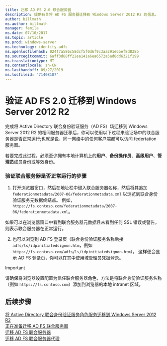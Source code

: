```yaml
---
title: 迁移 AD FS 2.0 联合服务器
description: 提供有关将 AD FS 服务器迁移到 Windows Server 2012 R2 的信息。
author: billmath
ms.author: billmath
manager: femila
ms.date: 07/10/2017
ms.topic: article
ms.prod: windows-server
ms.technology: identity-adfs
ms.openlocfilehash: 024f7a586c58dcf5f0d6f9c3aa291e6bef8d838b
ms.sourcegitcommit: 6aff3d88ff22ea141a6ea6572a5ad8dd6321f199
ms.translationtype: MT
ms.contentlocale: zh-CN
ms.lasthandoff: 09/27/2019
ms.locfileid: "71408187"
---
```

# <a name="verify-the-ad-fs-20-migration-to-windows-server-2012-r2"></a>验证 AD FS 2.0 迁移到 Windows Server 2012 R2

完成将 Active Directory 联合身份验证服务（AD FS）场迁移到 Windows Server 2012 R2 的相同服务器迁移后，你可以使用以下过程来验证场中的联合服务器是否正常运行;也就是说，同一网络中的任何客户端都可以访问 federtation 服务器。  
  
若要完成此过程，必须至少拥有本地计算机上的**用户**、**备份操作员**、**高级用户**、**管理员**成员身份或等效身份。
  
### <a name="to-verify-that-a-federation-server-is-operational"></a>验证联合服务器是否正常运行的步骤  
  
1.  打开浏览器窗口，然后在地址栏中键入联合服务器名称，然后将其追加 `federationmetadata/2007-06/federationmetadata.xml` 以浏览到联合身份验证服务元数据终结点。 例如，`https://fs.contoso.com/federationmetadata/2007-06/federationmetadata.xml`。  
  
如果可以在浏览器窗口中看到联合服务器元数据且未看到任何 SSL 错误或警告，则表示联合服务器在正常运行。  
  
2. 也可以浏览到 AD FS 登录页（联合身份验证服务名称后接 `adfs/ls/idpinitiatedsignon.htm`，例如 `https://fs.contoso.com/adfs/ls/idpinitiatedsignon.htm`）。  这样便会显示 AD FS 登录页，你可以在其中使用域管理员凭据登录。  
  
> [!IMPORTANT]
>  请确保将浏览器设置配置为信任联合服务器角色，方法是将联合身份验证服务名称（例如 `https://fs.contoso.com`）添加到浏览器的本地 intranet 区域。  
  
## <a name="next-steps"></a>后续步骤
 [将 Active Directory 联合身份验证服务角色服务迁移到 Windows Server 2012 R2](migrate-ad-fs-service-role-to-windows-server-r2.md)   
 [正在准备迁移 AD FS 联合服务器](prepare-migrate-ad-fs-server-r2.md)  
 [迁移 AD FS 联合服务器](migrate-ad-fs-fed-server-r2.md)   
 [迁移 AD FS 联合服务器代理](migrate-fed-server-proxy-r2.md)   
